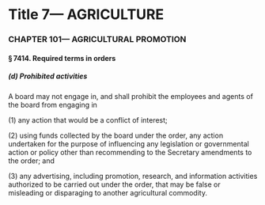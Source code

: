 
# Title 7— AGRICULTURE
### CHAPTER 101— AGRICULTURAL PROMOTION
#### § 7414. Required terms in orders
##### (d) Prohibited activities

A board may not engage in, and shall prohibit the employees and agents of the board from engaging in

(1) any action that would be a conflict of interest;

(2) using funds collected by the board under the order, any action undertaken for the purpose of influencing any legislation or governmental action or policy other than recommending to the Secretary amendments to the order; and

(3) any advertising, including promotion, research, and information activities authorized to be carried out under the order, that may be false or misleading or disparaging to another agricultural commodity.
